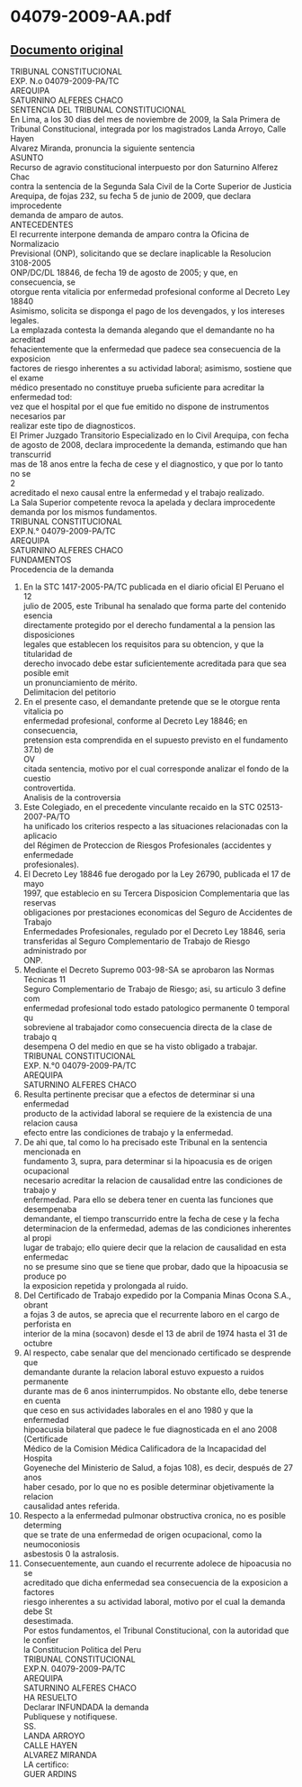 
04079-2009-AA.pdf
=================
  
[Documento original](https://tc.gob.pe/jurisprudencia/2009/04079-2009-AA.pdf)  
---  
TRIBUNAL CONSTITUCIONAL  
EXP. N.o 04079-2009-PA/TC  
AREQUIPA  
SATURNINO ALFERES CHACO  
SENTENCIA DEL TRIBUNAL CONSTITUCIONAL  
En Lima, a los 30 dias del mes de noviembre de 2009, la Sala Primera de  
Tribunal Constitucional, integrada por los magistrados Landa Arroyo, Calle Hayen  
Alvarez Miranda, pronuncia la siguiente sentencia  
ASUNTO  
Recurso de agravio constitucional interpuesto por don Saturnino Alferez Chac  
contra la sentencia de la Segunda Sala Civil de la Corte Superior de Justicia  
Arequipa, de fojas 232, su fecha 5 de junio de 2009, que declara improcedente  
demanda de amparo de autos.  
ANTECEDENTES  
El recurrente interpone demanda de amparo contra la Oficina de Normalizacio  
Previsional (ONP), solicitando que se declare inaplicable la Resolucion 3108-2005  
ONP/DC/DL 18846, de fecha 19 de agosto de 2005; y que, en consecuencia, se  
otorgue renta vitalicia por enfermedad profesional conforme al Decreto Ley 18840  
Asimismo, solicita se disponga el pago de los devengados, y los intereses legales.  
La emplazada contesta la demanda alegando que el demandante no ha acreditad  
fehacientemente que la enfermedad que padece sea consecuencia de la exposicion  
factores de riesgo inherentes a su actividad laboral; asimismo, sostiene que el exame  
médico presentado no constituye prueba suficiente para acreditar la enfermedad tod:  
vez que el hospital por el que fue emitido no dispone de instrumentos necesarios par  
realizar este tipo de diagnosticos.  
El Primer Juzgado Transitorio Especializado en lo Civil Arequipa, con fecha  
de agosto de 2008, declara improcedente la demanda, estimando que han transcurrid  
mas de 18 anos entre la fecha de cese y el diagnostico, y que por lo tanto no se  
2  
acreditado el nexo causal entre la enfermedad y el trabajo realizado.  
La Sala Superior competente revoca la apelada y declara improcedente  
demanda por los mismos fundamentos.  
TRIBUNAL CONSTITUCIONAL  
EXP.N.° 04079-2009-PA/TC  
AREQUIPA  
SATURNINO ALFERES CHACO  
FUNDAMENTOS  
Procedencia de la demanda  
1. En la STC 1417-2005-PA/TC publicada en el diario oficial El Peruano el 12  
julio de 2005, este Tribunal ha senalado que forma parte del contenido esencia  
directamente protegido por el derecho fundamental a la pension las disposiciones  
legales que establecen los requisitos para su obtencion, y que la titularidad de  
derecho invocado debe estar suficientemente acreditada para que sea posible emit  
un pronunciamiento de mérito.  
Delimitacion del petitorio  
2. En el presente caso, el demandante pretende que se le otorgue renta vitalicia po  
enfermedad profesional, conforme al Decreto Ley 18846; en consecuencia,  
pretension esta comprendida en el supuesto previsto en el fundamento 37.b) de  
OV  
citada sentencia, motivo por el cual corresponde analizar el fondo de la cuestio  
controvertida.  
Analisis de la controversia  
3. Este Colegiado, en el precedente vinculante recaido en la STC 02513-2007-PA/TO  
ha unificado los criterios respecto a las situaciones relacionadas con la aplicacio  
del Régimen de Proteccion de Riesgos Profesionales (accidentes y enfermedade  
profesionales).  
4. El Decreto Ley 18846 fue derogado por la Ley 26790, publicada el 17 de mayo  
1997, que establecio en su Tercera Disposicion Complementaria que las reservas  
obligaciones por prestaciones economicas del Seguro de Accidentes de Trabajo  
Enfermedades Profesionales, regulado por el Decreto Ley 18846, seria  
transferidas al Seguro Complementario de Trabajo de Riesgo administrado por  
ONP.  
5. Mediante el Decreto Supremo 003-98-SA se aprobaron las Normas Técnicas 11  
Seguro Complementario de Trabajo de Riesgo; asi, su articulo 3 define com  
enfermedad profesional todo estado patologico permanente 0 temporal qu  
sobreviene al trabajador como consecuencia directa de la clase de trabajo q  
desempena O del medio en que se ha visto obligado a trabajar.  
TRIBUNAL CONSTITUCIONAL  
EXP. N.°0 04079-2009-PA/TC  
AREQUIPA  
SATURNINO ALFERES CHACO  
6. Resulta pertinente precisar que a efectos de determinar si una enfermedad  
producto de la actividad laboral se requiere de la existencia de una relacion causa  
efecto entre las condiciones de trabajo y la enfermedad.  
7. De ahi que, tal como lo ha precisado este Tribunal en la sentencia mencionada en  
fundamento 3, supra, para determinar si la hipoacusia es de origen ocupacional  
necesario acreditar la relacion de causalidad entre las condiciones de trabajo y  
enfermedad. Para ello se debera tener en cuenta las funciones que desempenaba  
demandante, el tiempo transcurrido entre la fecha de cese y la fecha  
determinacion de la enfermedad, ademas de las condiciones inherentes al propi  
lugar de trabajo; ello quiere decir que la relacion de causalidad en esta enfermedac  
no se presume sino que se tiene que probar, dado que la hipoacusia se produce po  
la exposicion repetida y prolongada al ruido.  
8. Del Certificado de Trabajo expedido por la Compania Minas Ocona S.A., obrant  
a fojas 3 de autos, se aprecia que el recurrente laboro en el cargo de perforista en  
interior de la mina (socavon) desde el 13 de abril de 1974 hasta el 31 de octubre  
1980. Al respecto, cabe senalar que del mencionado certificado se desprende que  
demandante durante la relacion laboral estuvo expuesto a ruidos permanente  
durante mas de 6 anos ininterrumpidos. No obstante ello, debe tenerse en cuenta  
que ceso en sus actividades laborales en el ano 1980 y que la enfermedad  
hipoacusia bilateral que padece le fue diagnosticada en el ano 2008 (Certificade  
Médico de la Comision Médica Calificadora de la Incapacidad del Hospita  
Goyeneche del Ministerio de Salud, a fojas 108), es decir, después de 27 anos  
haber cesado, por lo que no es posible determinar objetivamente la relacion  
causalidad antes referida.  
9. Respecto a la enfermedad pulmonar obstructiva cronica, no es posible determing  
que se trate de una enfermedad de origen ocupacional, como la neumoconiosis  
asbestosis 0 la astralosis.  
10. Consecuentemente, aun cuando el recurrente adolece de hipoacusia no se  
acreditado que dicha enfermedad sea consecuencia de la exposicion a factores  
riesgo inherentes a su actividad laboral, motivo por el cual la demanda debe St  
desestimada.  
Por estos fundamentos, el Tribunal Constitucional, con la autoridad que le confier  
la Constitucion Politica del Peru  
TRIBUNAL CONSTITUCIONAL  
EXP.N. 04079-2009-PA/TC  
AREQUIPA  
SATURNINO ALFERES CHACO  
HA RESUELTO  
Declarar INFUNDADA la demanda  
Publiquese y notifiquese.  
SS.  
LANDA ARROYO  
CALLE HAYEN  
ALVAREZ MIRANDA  
LA certifico:  
GUER ARDINS